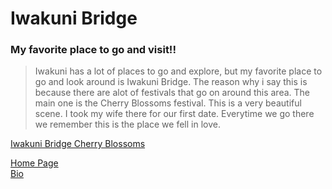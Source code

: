
# Iwakuni Bridge
### My favorite place to go and visit!!
> Iwakuni has a lot of places to go and explore, but my favorite place to go and look around is Iwakuni Bridge. The reason why i say this is because there are alot of festivals that go on around this area. The main one is the Cherry Blossoms festival. This is a very beautiful scene. I took my wife there for our first date. Everytime we go there we remember this is the place we fell in love.   






[Iwakuni Bridge Cherry Blossoms](https://www.youtube.com/watch?v=ZZUezJXmx6Y)


[Home Page](index.md)  
[Bio](bio)  


